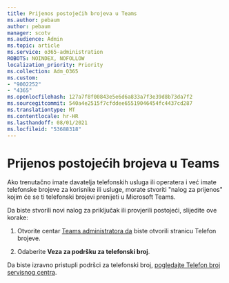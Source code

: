 ```yaml
---
title: Prijenos postojećih brojeva u Teams
ms.author: pebaum
author: pebaum
manager: scotv
ms.audience: Admin
ms.topic: article
ms.service: o365-administration
ROBOTS: NOINDEX, NOFOLLOW
localization_priority: Priority
ms.collection: Adm_O365
ms.custom:
- "9002252"
- "4365"
ms.openlocfilehash: 127a7f8f00843e5e6d6a833a7f3e39d8b73da7f2
ms.sourcegitcommit: 540a4e2515f7cfddee65519046454fc4437cd287
ms.translationtype: MT
ms.contentlocale: hr-HR
ms.lasthandoff: 08/01/2021
ms.locfileid: "53688318"
---
```

# <a name="port-existing-numbers-to-teams"></a>Prijenos postojećih brojeva u Teams

Ako trenutačno imate davatelja telefonskih usluga ili operatera i već imate telefonske brojeve za korisnike ili usluge, morate stvoriti "nalog za prijenos" kojim će se ti telefonski brojevi prenijeti u Microsoft Teams.  

Da biste stvorili novi nalog za priključak ili provjerili postojeći, slijedite ove korake: 

1. Otvorite centar [Teams administratora da](https://admin.teams.microsoft.com/phone-numbers) biste otvorili stranicu Telefon brojeve. 

1. Odaberite **Veza za podršku za telefonski broj**. 

Da biste izravno pristupli podršci za telefonski broj, [pogledajte Telefon broj servisnog centra](https://pstnsd.powerappsportals.com/).  